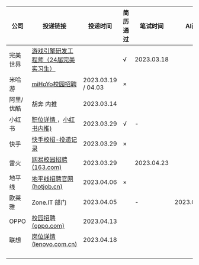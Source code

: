 | 公司      | 投递链接                                                     | 投递时间           | 简历通过 | 笔试时间   | AI面       | 一面       | 二面       | HR面       |      |
| --------- | ------------------------------------------------------------ | ------------------ | -------- | ---------- | ---------- | ---------- | ---------- | ---------- | ---- |
| 完美世界  | [游戏引擎研发工程师（24届完美实习生）](https://app.mokahr.com/campus-recruitment/pwrd/45131#/job/12a9855f-bd31-4bc7-9e68-5014d5a5c192) |                    | √        | 2023.03.18 |            |            |            |            |      |
| 米哈游    | [miHoYo校园招聘](https://campus.mihoyo.com/#/campus/position/438) | 2023.03.19 / 04.03 | ×        |            |            |            |            |            |      |
| 阿里/优酷 | 胡奔 内推                                                    | 2023.03.14         |          |            |            |            |            |            |      |
| 小红书    | [职位详情 ](https://job.xiaohongshu.com/jobs/7749/campus)，[小红书内推)](https://www.nowcoder.com/discuss/465642840052203520?sourceSSR=search) | 2023.03.29         | √        | -          |            | 2023.04.16 | 2023.04.26 | 2023.04.28 |      |
| 快手      | [快手校招-投递记录](https://campus.kuaishou.cn/recruit/campus/e/#/campus/my-apply) | 2023.03.29         | ×        |            |            |            |            |            |      |
| 雷火      | [网易校园招聘 (163.com)](https://campus.163.com/app/sendFlow/3) | 2023.03.29         |          | 2023.04.23 |            | 2023.05.09 |            |            |      |
| 地平线    | [地平线招聘官网 (hotjob.cn)](https://wecruit.hotjob.cn/SU62d914f10dcad43c775ec125/pb/posDetail.html?postId=640a96e6bef57c635fd3d279&postType=campus) | 2023.04.06         | ×        |            |            |            |            |            |      |
| 欧莱雅    | Zone.IT 部门                                                 | 2023.04.05         |          | -          | 2023.04.07 |            |            |            |      |
| OPPO      | [校园招聘 (oppo.com)](https://careers.oppo.com/campus/record) | 2023.04.13         |          |            |            |            |            |            |      |
| 联想      | [岗位详情 (lenovo.com.cn)](https://talent.lenovo.com.cn/position/detail?id=1032) | 2023.04.18         |          |            |            |            |            |            |      |
|           |                                                              |                    |          |            |            |            |            |            |      |
|           |                                                              |                    |          |            |            |            |            |            |      |
|           |                                                              |                    |          |            |            |            |            |            |      |
|           |                                                              |                    |          |            |            |            |            |            |      |



